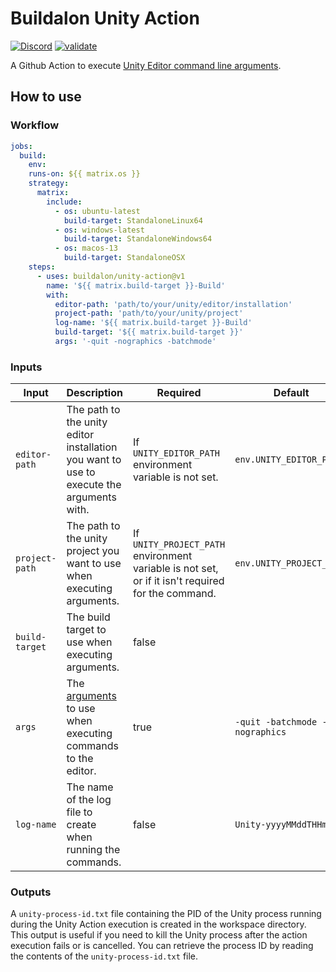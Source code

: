 # Buildalon Unity Action

[![Discord](https://img.shields.io/discord/939721153688264824.svg?label=&logo=discord&logoColor=ffffff&color=7389D8&labelColor=6A7EC2)](https://discord.gg/VM9cWJ9rjH) [![validate](https://github.com/buildalon/unity-action/actions/workflows/validate.yml/badge.svg?branch=main&event=push)](https://github.com/buildalon/unity-action/actions/workflows/validate.yml)

A Github Action to execute [Unity Editor command line arguments](https://docs.unity3d.com/Manual/EditorCommandLineArguments.html).

## How to use

### Workflow

```yaml
jobs:
  build:
    env:
    runs-on: ${{ matrix.os }}
    strategy:
      matrix:
        include:
          - os: ubuntu-latest
            build-target: StandaloneLinux64
          - os: windows-latest
            build-target: StandaloneWindows64
          - os: macos-13
            build-target: StandaloneOSX
    steps:
      - uses: buildalon/unity-action@v1
        name: '${{ matrix.build-target }}-Build'
        with:
          editor-path: 'path/to/your/unity/editor/installation'
          project-path: 'path/to/your/unity/project'
          log-name: '${{ matrix.build-target }}-Build'
          build-target: '${{ matrix.build-target }}'
          args: '-quit -nographics -batchmode'
```

### Inputs

| Input | Description | Required | Default |
|-------|-------------|----------|---------|
| `editor-path` | The path to the unity editor installation you want to use to execute the arguments with. | If `UNITY_EDITOR_PATH` environment variable is not set. | `env.UNITY_EDITOR_PATH` |
| `project-path` | The path to the unity project you want to use when executing arguments. | If `UNITY_PROJECT_PATH` environment variable is not set, or if it isn't required for the command. | `env.UNITY_PROJECT_PATH` |
| `build-target` | The build target to use when executing arguments. | false | |
| `args` | The [arguments](https://docs.unity3d.com/Manual/EditorCommandLineArguments.html) to use when executing commands to the editor. | true | `-quit -batchmode -nographics` |
| `log-name` | The name of the log file to create when running the commands. | false | `Unity-yyyyMMddTHHmmss` |

### Outputs

A `unity-process-id.txt` file containing the PID of the Unity process running during the Unity Action execution is created in the workspace directory. This output is useful if you need to kill the Unity process after the action execution fails or is cancelled. You can retrieve the process ID by reading the contents of the `unity-process-id.txt` file.
